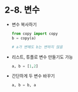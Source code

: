 # 2-8. 변수
* 변수 복사하기
    ```python
    from copy import copy
    b = copy(a)
    
    # a가 변해도 b는 변하지 않음
    ```
* 리스트, 튜플로 변수 만들기도 가능
    ```python
    a, b = [1,2]
    ```
* 간단하게 두 변수 바꾸기
    ```python
    a, b = b, a
    ```